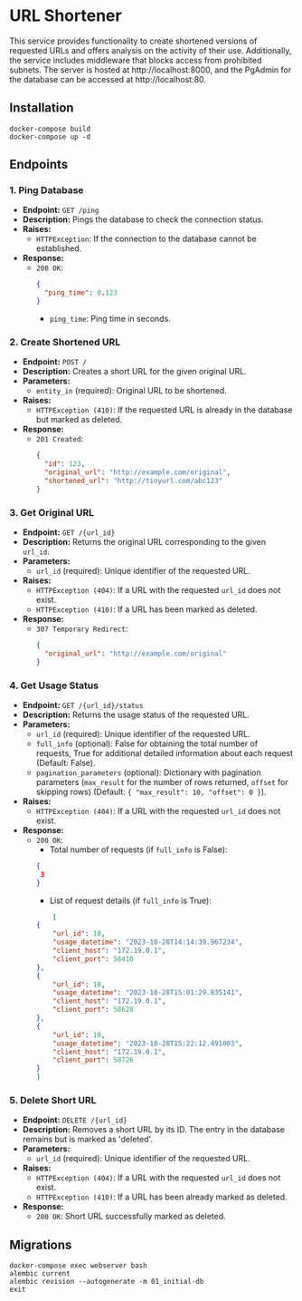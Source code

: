 # URL Shortener

This service provides functionality to create shortened versions of requested URLs and offers analysis on the activity of their use. Additionally, the service includes middleware that blocks access from prohibited subnets. The server is hosted at http://localhost:8000, and the PgAdmin for the database can be accessed at http://localhost:80.


## Installation

    docker-compose build
    docker-compose up -d


## Endpoints

### 1. Ping Database

- **Endpoint:** `GET /ping`
- **Description:** Pings the database to check the connection status.
- **Raises:**
  - `HTTPException`: If the connection to the database cannot be established.
- **Response:**
  - `200 OK`:
    ```json
    {
      "ping_time": 0.123
    }
    ```
    - `ping_time`: Ping time in seconds.

### 2. Create Shortened URL

- **Endpoint:** `POST /`
- **Description:** Creates a short URL for the given original URL.
- **Parameters:**
  - `entity_in` (required): Original URL to be shortened.
- **Raises:**
  - `HTTPException (410)`: If the requested URL is already in the database but marked as deleted.
- **Response:**
  - `201 Created`:
    ```json
    {
      "id": 123,
      "original_url": "http://example.com/original",
      "shortened_url": "http://tinyurl.com/abc123"
    }
    ```

### 3. Get Original URL

- **Endpoint:** `GET /{url_id}`
- **Description:** Returns the original URL corresponding to the given `url_id`.
- **Parameters:**
  - `url_id` (required): Unique identifier of the requested URL.
- **Raises:**
  - `HTTPException (404)`: If a URL with the requested `url_id` does not exist.
  - `HTTPException (410)`: If a URL has been marked as deleted.
- **Response:**
  - `307 Temporary Redirect`:
    ```json
    {
      "original_url": "http://example.com/original"
    }
    ```

### 4. Get Usage Status

- **Endpoint:** `GET /{url_id}/status`
- **Description:** Returns the usage status of the requested URL.
- **Parameters:**
  - `url_id` (required): Unique identifier of the requested URL.
  - `full_info` (optional): False for obtaining the total number of requests, True for additional detailed information about each request (Default: False).
  - `pagination_parameters` (optional): Dictionary with pagination parameters (`max_result` for the number of rows returned, `offset` for skipping rows) (Default: `{ "max_result": 10, "offset": 0 }`).
- **Raises:**
  - `HTTPException (404)`: If a URL with the requested `url_id` does not exist.
- **Response:**
  - `200 OK`:
    - Total number of requests (if `full_info` is False):
     ```json
    {
      3
    }
    ```
    - List of request details (if `full_info` is True):
    ```json
        [
    {
        "url_id": 10,
        "usage_datetime": "2023-10-28T14:14:39.967234",
        "client_host": "172.19.0.1",
        "client_port": 58410
    },
    {
        "url_id": 10,
        "usage_datetime": "2023-10-28T15:01:29.835141",
        "client_host": "172.19.0.1",
        "client_port": 58628
    },
    {
        "url_id": 10,
        "usage_datetime": "2023-10-28T15:22:12.491003",
        "client_host": "172.19.0.1",
        "client_port": 58726
    }
    ]
    ```


### 5. Delete Short URL

- **Endpoint:** `DELETE /{url_id}`
- **Description:** Removes a short URL by its ID. The entry in the database remains but is marked as 'deleted'.
- **Parameters:**
  - `url_id` (required): Unique identifier of the requested URL.
- **Raises:**
  - `HTTPException (404)`: If a URL with the requested `url_id` does not exist.
  - `HTTPException (410)`: If a URL has been already marked as deleted.
- **Response:**
  - `200 OK`: Short URL successfully marked as deleted.


## Migrations

    docker-compose exec webserver bash
    alembic current
    alembic revision --autogenerate -m 01_initial-db
    exit
